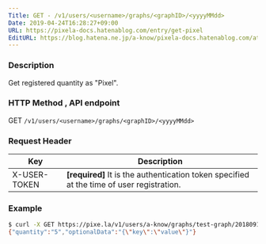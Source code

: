 ```yaml
---
Title: GET - /v1/users/<username>/graphs/<graphID>/<yyyyMMdd>
Date: 2019-04-24T16:28:27+09:00
URL: https://pixela-docs.hatenablog.com/entry/get-pixel
EditURL: https://blog.hatena.ne.jp/a-know/pixela-docs.hatenablog.com/atom/entry/17680117127076647123
---
```


### Description
Get registered quantity as "Pixel".

### HTTP Method , API endpoint
<span class="badge badge-get">GET</span> `/v1/users/<username>/graphs/<graphID>/<yyyyMMdd>`

### Request Header

|Key|Description|
|---|---|
|X-USER-TOKEN|**[required]** It is the authentication token specified at the time of user registration.|

### Example

```sh
$ curl -X GET https://pixe.la/v1/users/a-know/graphs/test-graph/20180915 -H 'X-USER-TOKEN:thisissecret'
{"quantity":"5","optionalData":"{\"key\":\"value\"}"}
```

